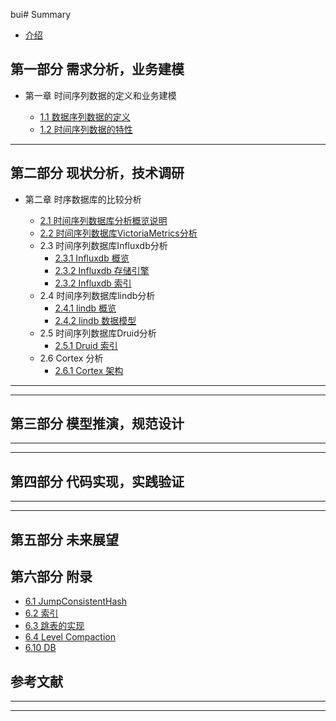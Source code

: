 bui#  Summary

* [介绍](README.md)

## 第一部分 需求分析，业务建模

* 第一章 时间序列数据的定义和业务建模

  * [1.1 数据序列数据的定义](docs/chapter1/时间序列数据的定义.md)
  * [1.2 时间序列数据的特性](docs/chapter1/时间序列数据的特性.md)


---

## 第二部分 现状分析，技术调研

* 第二章 时序数据库的比较分析

  * [2.1 时间序列数据库分析概览说明](docs/chapter2/时序数据库一般分析方法.md)
  * [2.2 时间序列数据库VictoriaMetrics分析](docs/chapter2/victoriametrics/VictoriaMetrics.md)
  * 2.3 时间序列数据库Influxdb分析
    * [2.3.1 Influxdb 概览](docs/chapter2/influxdb/InfluxdbOverView.md)
    * [2.3.2 Influxdb 存储引擎](docs/chapter2/influxdb/InfluxdbStoreEngine.md)
    * [2.3.2 Influxdb 索引](docs/chapter2/influxdb/Influxdbtsi.md)
  * 2.4 时间序列数据库lindb分析
    * [2.4.1 lindb 概览](docs/chapter2/lindb/LindbOverView.md)
    * [2.4.2 lindb 数据模型](docs/chapter2/lindb/lindbDataModel.md)
  * 2.5 时间序列数据库Druid分析
    * [2.5.1 Druid 索引](docs/chapter2/druid/DruidIndex.md)
  * 2.6 Cortex 分析
    * [2.6.1 Cortex 架构](docs/chapter2/cortex/cortexoverview.md)

    
---




---

## 第三部分 模型推演，规范设计
---


---

## 第四部分 代码实现，实践验证

---


---


## 第五部分 未来展望



## 第六部分 附录

* [6.1 JumpConsistentHash](docs/chapter6/一致性Hash算法JCH.md)
* [6.2 索引](docs/chapter6/index.md)
* [6.3 跳表的实现](docs/chapter6/skipList.md)
* [6.4 Level Compaction](docs/chapter6/LevelCompaction.md)
* [6.10 DB](docs/chapter6/db.md)

## 参考文献

---

---